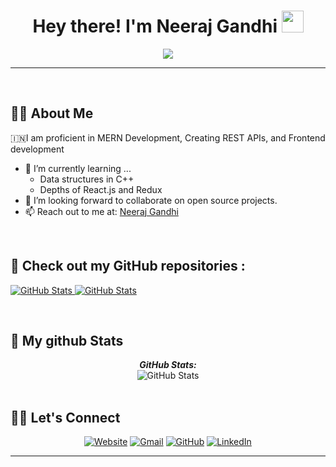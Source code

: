 <h1 align="center">Hey there! I'm Neeraj Gandhi <img src="https://media.giphy.com/media/hvRJCLFzcasrR4ia7z/giphy.gif" width="35"></h1>
<p align="center">
  <img src="https://readme-typing-svg.herokuapp.com?lines=MERN+Stack+Developer;REST+APIs+Development;React%20|%20Redux%20|%20Thunk%20;JavaScript%20|%20jQuery%20;Bootstrap%20|%20MUI%20|%20TailwindCSS%20;C%20|%20CPP%20|%20OOP%20;Blockchain%20Enthusiast&center=true&width=500&height=50">
</p>
<hr/>
<br>

##  🧔‍♂️ About Me
 :india:I am proficient in MERN Development, Creating REST APIs, and Frontend development
- 🌱 I’m currently learning ...
  - Data structures in C++
  - Depths of React.js and Redux 
- 👯 I’m looking forward to collaborate on open source projects.
- 📫 Reach out to me at: <a href="https://www.linkedin.com/in/neeraj-gandhi-53487a193/">Neeraj Gandhi</a>

<br>

##  📁 Check out my GitHub repositories :

<div>
  <p>
    <a href="https://github.com/neeraj-22/login-verification">
      <img src="https://github-readme-stats.vercel.app/api/pin/?username=neeraj-22&repo=login-verification" alt="GitHub Stats" />
    </a>
    <a href="https://github.com/neeraj-22/newsapp">
      <img src="https://github-readme-stats.vercel.app/api/pin/?username=neeraj-22&repo=newsapp" alt="GitHub Stats" />
    </a>
  </p>
</div>

<br>
<h2>👀 My github Stats</h2>

<div>
  <p align="center">
  <b><em>GitHub Stats:</em></b> <br/>
    <img src="https://github-readme-streak-stats.herokuapp.com/?user=neeraj-22" alt="GitHub Stats" /> <br/><br/>
  
</div>


## 🙋‍♀️ Let's Connect
<p align="center">
  <a href="https://github.com/neeraj-22/"><img src="https://img.icons8.com/bubbles/50/000000/web.png" alt="Website"/></a>
	<a href="mailto:gandhineeraj48@gmail.com"><img src="https://img.icons8.com/bubbles/50/000000/gmail.png" alt="Gmail"/></a>
	<a href="https://github.com/neeraj-22/"><img src="https://img.icons8.com/bubbles/50/000000/github.png" alt="GitHub"/></a>
	<a href="https://www.linkedin.com/in/neeraj-gandhi-53487a193/"><img src="https://img.icons8.com/bubbles/50/000000/linkedin.png" alt="LinkedIn"/></a>
	
</p>

<hr/>
